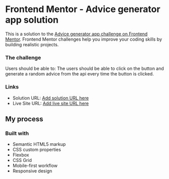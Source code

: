 # Frontend Mentor - Advice generator app solution

This is a solution to the [Advice generator app challenge on Frontend Mentor](https://www.frontendmentor.io/challenges/advice-generator-app-QdUG-13db). Frontend Mentor challenges help you improve your coding skills by building realistic projects.


### The challenge

Users should be able to: The users should be able to click on the button and generate a random advice from the api
every time the button is clicked.

### Links

- Solution URL: [Add solution URL here](https://github.com/dannyswagg/Advice-Gen)
- Live Site URL: [Add live site URL here](https://dannyswagg.github.io/Advice-Gen/)

## My process

### Built with

- Semantic HTML5 markup
- CSS custom properties
- Flexbox
- CSS Grid
- Mobile-first workflow
- Responsive design

